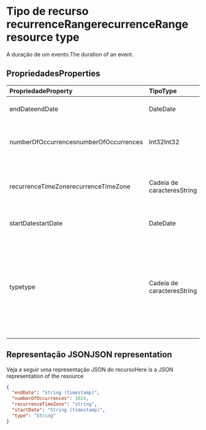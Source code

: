 # <a name="recurrencerange-resource-type"></a><span data-ttu-id="642a6-101">Tipo de recurso recurrenceRange</span><span class="sxs-lookup"><span data-stu-id="642a6-101">recurrenceRange resource type</span></span>

<span data-ttu-id="642a6-102">A duração de um evento.</span><span class="sxs-lookup"><span data-stu-id="642a6-102">The duration of an event.</span></span>

## <a name="properties"></a><span data-ttu-id="642a6-103">Propriedades</span><span class="sxs-lookup"><span data-stu-id="642a6-103">Properties</span></span>

| <span data-ttu-id="642a6-104">Propriedade</span><span class="sxs-lookup"><span data-stu-id="642a6-104">Property</span></span>     | <span data-ttu-id="642a6-105">Tipo</span><span class="sxs-lookup"><span data-stu-id="642a6-105">Type</span></span>   |<span data-ttu-id="642a6-106">Descrição</span><span class="sxs-lookup"><span data-stu-id="642a6-106">Description</span></span>|
|:---------------|:--------|:----------|
|<span data-ttu-id="642a6-107">endDate</span><span class="sxs-lookup"><span data-stu-id="642a6-107">endDate</span></span>|<span data-ttu-id="642a6-108">Date</span><span class="sxs-lookup"><span data-stu-id="642a6-108">Date</span></span>|<span data-ttu-id="642a6-109">A data de término da série.</span><span class="sxs-lookup"><span data-stu-id="642a6-109">The end date of the series.</span></span>|
|<span data-ttu-id="642a6-110">numberOfOccurrences</span><span class="sxs-lookup"><span data-stu-id="642a6-110">numberOfOccurrences</span></span>|<span data-ttu-id="642a6-111">Int32</span><span class="sxs-lookup"><span data-stu-id="642a6-111">Int32</span></span>|<span data-ttu-id="642a6-112">Quantas vezes o evento deve repetir.</span><span class="sxs-lookup"><span data-stu-id="642a6-112">How many times to repeat the event.</span></span>|
|<span data-ttu-id="642a6-113">recurrenceTimeZone</span><span class="sxs-lookup"><span data-stu-id="642a6-113">recurrenceTimeZone</span></span>|<span data-ttu-id="642a6-114">Cadeia de caracteres</span><span class="sxs-lookup"><span data-stu-id="642a6-114">String</span></span> |<span data-ttu-id="642a6-115">Fuso horários das propriedades **startDate** e **endDate**.</span><span class="sxs-lookup"><span data-stu-id="642a6-115">Time zone for the **startDate** and **endDate** properties.</span></span> |
|<span data-ttu-id="642a6-116">startDate</span><span class="sxs-lookup"><span data-stu-id="642a6-116">startDate</span></span>|<span data-ttu-id="642a6-117">Date</span><span class="sxs-lookup"><span data-stu-id="642a6-117">Date</span></span>|<span data-ttu-id="642a6-118">A data de início da série.</span><span class="sxs-lookup"><span data-stu-id="642a6-118">The start date of the series.</span></span>|
|<span data-ttu-id="642a6-119">type</span><span class="sxs-lookup"><span data-stu-id="642a6-119">type</span></span>|<span data-ttu-id="642a6-120">Cadeia de caracteres</span><span class="sxs-lookup"><span data-stu-id="642a6-120">String</span></span>|<span data-ttu-id="642a6-p101">O intervalo de recorrência: EndDate = 0, NoEnd = 1, Numbered = 2. Os valores possíveis são: `EndDate`, `NoEnd` e `Numbered`.</span><span class="sxs-lookup"><span data-stu-id="642a6-p101">The recurrence range: EndDate = 0, NoEnd = 1, Numbered = 2. Possible values are: `EndDate`, `NoEnd`, `Numbered`.</span></span>||

## <a name="json-representation"></a><span data-ttu-id="642a6-123">Representação JSON</span><span class="sxs-lookup"><span data-stu-id="642a6-123">JSON representation</span></span>

<span data-ttu-id="642a6-124">Veja a seguir uma representação JSON do recurso</span><span class="sxs-lookup"><span data-stu-id="642a6-124">Here is a JSON representation of the resource</span></span>

<!-- {
  "blockType": "resource",
  "optionalProperties": [

  ],
  "@odata.type": "microsoft.graph.recurrencerange"
}-->

```json
{
  "endDate": "String (timestamp)",
  "numberOfOccurrences": 1024,
  "recurrenceTimeZone": "string",
  "startDate": "String (timestamp)",
  "type": "String"
}

```

<!-- uuid: 8fcb5dbc-d5aa-4681-8e31-b001d5168d79
2015-10-25 14:57:30 UTC -->
<!-- {
  "type": "#page.annotation",
  "description": "recurrenceRange resource",
  "keywords": "",
  "section": "documentation",
  "tocPath": ""
}-->
